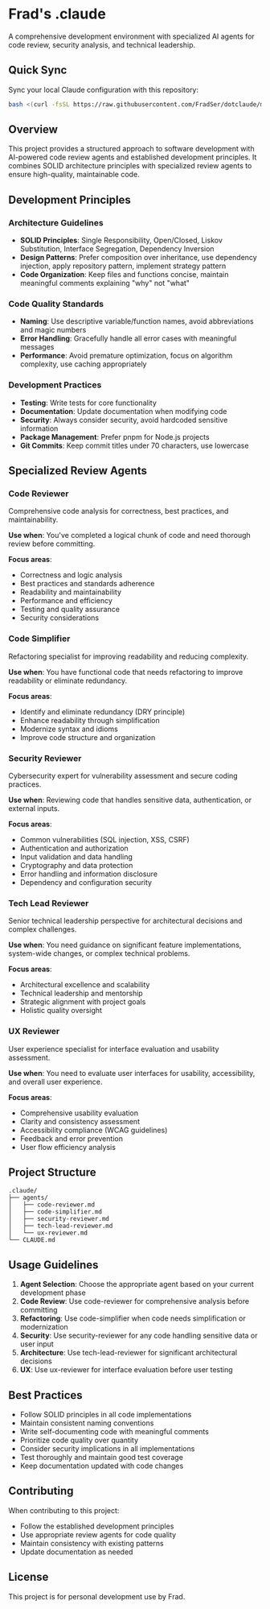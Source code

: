 # Frad's .claude

A comprehensive development environment with specialized AI agents for code review, security analysis, and technical leadership.

## Quick Sync

Sync your local Claude configuration with this repository:

```bash
bash <(curl -fsSL https://raw.githubusercontent.com/FradSer/dotclaude/main/sync-to-github.sh)
```

## Overview

This project provides a structured approach to software development with AI-powered code review agents and established development principles. It combines SOLID architecture principles with specialized review agents to ensure high-quality, maintainable code.

## Development Principles

### Architecture Guidelines

- **SOLID Principles**: Single Responsibility, Open/Closed, Liskov Substitution, Interface Segregation, Dependency Inversion
- **Design Patterns**: Prefer composition over inheritance, use dependency injection, apply repository pattern, implement strategy pattern
- **Code Organization**: Keep files and functions concise, maintain meaningful comments explaining "why" not "what"

### Code Quality Standards

- **Naming**: Use descriptive variable/function names, avoid abbreviations and magic numbers
- **Error Handling**: Gracefully handle all error cases with meaningful messages
- **Performance**: Avoid premature optimization, focus on algorithm complexity, use caching appropriately

### Development Practices

- **Testing**: Write tests for core functionality
- **Documentation**: Update documentation when modifying code
- **Security**: Always consider security, avoid hardcoded sensitive information
- **Package Management**: Prefer pnpm for Node.js projects
- **Git Commits**: Keep commit titles under 70 characters, use lowercase

## Specialized Review Agents

### Code Reviewer
Comprehensive code analysis for correctness, best practices, and maintainability.

**Use when**: You've completed a logical chunk of code and need thorough review before committing.

**Focus areas**:
- Correctness and logic analysis
- Best practices and standards adherence
- Readability and maintainability
- Performance and efficiency
- Testing and quality assurance
- Security considerations

### Code Simplifier
Refactoring specialist for improving readability and reducing complexity.

**Use when**: You have functional code that needs refactoring to improve readability or eliminate redundancy.

**Focus areas**:
- Identify and eliminate redundancy (DRY principle)
- Enhance readability through simplification
- Modernize syntax and idioms
- Improve code structure and organization

### Security Reviewer
Cybersecurity expert for vulnerability assessment and secure coding practices.

**Use when**: Reviewing code that handles sensitive data, authentication, or external inputs.

**Focus areas**:
- Common vulnerabilities (SQL injection, XSS, CSRF)
- Authentication and authorization
- Input validation and data handling
- Cryptography and data protection
- Error handling and information disclosure
- Dependency and configuration security

### Tech Lead Reviewer
Senior technical leadership perspective for architectural decisions and complex challenges.

**Use when**: You need guidance on significant feature implementations, system-wide changes, or complex technical problems.

**Focus areas**:
- Architectural excellence and scalability
- Technical leadership and mentorship
- Strategic alignment with project goals
- Holistic quality oversight

### UX Reviewer
User experience specialist for interface evaluation and usability assessment.

**Use when**: You need to evaluate user interfaces for usability, accessibility, and overall user experience.

**Focus areas**:
- Comprehensive usability evaluation
- Clarity and consistency assessment
- Accessibility compliance (WCAG guidelines)
- Feedback and error prevention
- User flow efficiency analysis

## Project Structure

```
.claude/
├── agents/
│   ├── code-reviewer.md
│   ├── code-simplifier.md
│   ├── security-reviewer.md
│   ├── tech-lead-reviewer.md
│   └── ux-reviewer.md
└── CLAUDE.md
```

## Usage Guidelines

1. **Agent Selection**: Choose the appropriate agent based on your current development phase
2. **Code Review**: Use code-reviewer for comprehensive analysis before committing
3. **Refactoring**: Use code-simplifier when code needs simplification or modernization
4. **Security**: Use security-reviewer for any code handling sensitive data or user input
5. **Architecture**: Use tech-lead-reviewer for significant architectural decisions
6. **UX**: Use ux-reviewer for interface evaluation before user testing

## Best Practices

- Follow SOLID principles in all code implementations
- Maintain consistent naming conventions
- Write self-documenting code with meaningful comments
- Prioritize code quality over quantity
- Consider security implications in all implementations
- Test thoroughly and maintain good test coverage
- Keep documentation updated with code changes

## Contributing

When contributing to this project:
- Follow the established development principles
- Use appropriate review agents for code quality
- Maintain consistency with existing patterns
- Update documentation as needed

## License

This project is for personal development use by Frad. 
